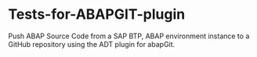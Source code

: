 # Tests-for-ABAPGIT-plugin
Push  ABAP Source Code from a SAP BTP, ABAP environment instance to a GitHub repository using the ADT plugin for abapGit.
